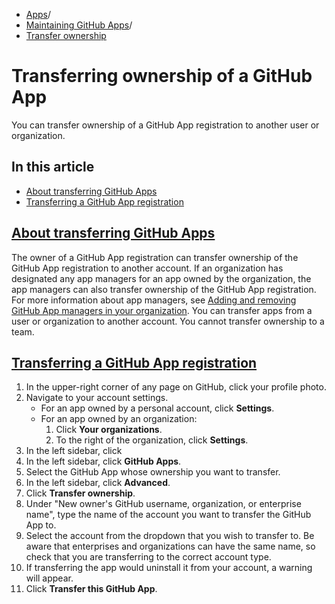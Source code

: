  * [Apps](https://docs.github.com/en/apps "Apps")/
  * [Maintaining GitHub Apps](https://docs.github.com/en/apps/maintaining-github-apps "Maintaining GitHub Apps")/
  * [Transfer ownership](https://docs.github.com/en/apps/maintaining-github-apps/transferring-ownership-of-a-github-app "Transfer ownership")


# Transferring ownership of a GitHub App
You can transfer ownership of a GitHub App registration to another user or organization.
## In this article
  * [About transferring GitHub Apps](https://docs.github.com/en/apps/maintaining-github-apps/transferring-ownership-of-a-github-app#about-transferring-github-apps)
  * [Transferring a GitHub App registration](https://docs.github.com/en/apps/maintaining-github-apps/transferring-ownership-of-a-github-app#transferring-a-github-app-registration)


## [About transferring GitHub Apps](https://docs.github.com/en/apps/maintaining-github-apps/transferring-ownership-of-a-github-app#about-transferring-github-apps)
The owner of a GitHub App registration can transfer ownership of the GitHub App registration to another account. If an organization has designated any app managers for an app owned by the organization, the app managers can also transfer ownership of the GitHub App registration. For more information about app managers, see [Adding and removing GitHub App managers in your organization](https://docs.github.com/en/organizations/managing-programmatic-access-to-your-organization/adding-and-removing-github-app-managers-in-your-organization).
You can transfer apps from a user or organization to another account. You cannot transfer ownership to a team.
## [Transferring a GitHub App registration](https://docs.github.com/en/apps/maintaining-github-apps/transferring-ownership-of-a-github-app#transferring-a-github-app-registration)
  1. In the upper-right corner of any page on GitHub, click your profile photo.
  2. Navigate to your account settings. 
     * For an app owned by a personal account, click **Settings**.
     * For an app owned by an organization: 
       1. Click **Your organizations**.
       2. To the right of the organization, click **Settings**.
  3. In the left sidebar, click 
  4. In the left sidebar, click **GitHub Apps**.
  5. Select the GitHub App whose ownership you want to transfer.
  6. In the left sidebar, click **Advanced**.
  7. Click **Transfer ownership**.
  8. Under "New owner's GitHub username, organization, or enterprise name", type the name of the account you want to transfer the GitHub App to.
  9. Select the account from the dropdown that you wish to transfer to. Be aware that enterprises and organizations can have the same name, so check that you are transferring to the correct account type.
  10. If transferring the app would uninstall it from your account, a warning will appear.
  11. Click **Transfer this GitHub App**.


